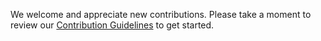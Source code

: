 We welcome and appreciate new contributions. Please take a moment to review our [Contribution Guidelines](CONTRIBUTING.md#contributing-license) to get started.
